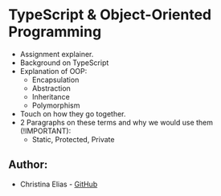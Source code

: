 # TypeScript & Object-Oriented Programming

- Assignment explainer.
- Background on TypeScript
- Explanation of OOP:
    - Encapsulation
    - Abstraction
    - Inheritance
    - Polymorphism
- Touch on how they go together.
- 2 Paragraphs on these terms and why we would use them (!IMPORTANT):
    - Static, Protected, Private

## Author: 
- Christina Elias - [GitHub](https://github.com/eliaschristina4)
